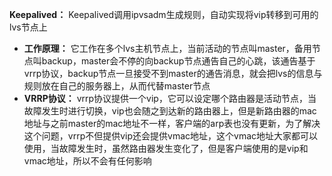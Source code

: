**Keepalived：** Keepalived调用ipvsadm生成规则，自动实现将vip转移到可用的lvs节点上 
- **工作原理：** 它工作在多个lvs主机节点上，当前活动的节点叫master，备用节点叫backup，master会不停的向backup节点通告自己的心跳，该通告基于vrrp协议，backup节点一旦接受不到master的通告消息，就会把lvs的信息与规则放在自己的服务器上，从而代替master节点
- **VRRP协议：** vrrp协议提供一个vip，它可以设定哪个路由器是活动节点，当故障发生时进行切换，vip也会随之到达新的路由器上，但是新路由器的mac地址与之前master的mac地址不一样，客户端的arp表也没有更新，为了解决这个问题，vrrp不但提供vip还会提供vmac地址，这个vmac地址大家都可以使用，当故障发生时，虽然路由器发生变化了，但是客户端使用的是vip和vmac地址，所以不会有任何影响